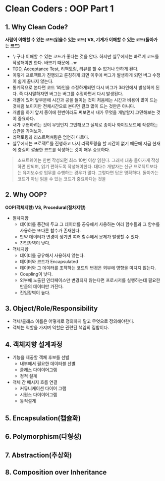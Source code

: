 # Clean Coders : OOP Part 1

## 1. Why Clean Code?

**사람이 이해할 수 있는 코드(읽을수 있는 코드) VS, 기계가 이해할 수 있는 코드(돌아가는 코드)**

  - 누구나 이해할 수 있는 코드가 좋다는 것을 안다. 하지만 실무에서는 빠르게 코드를 작성해야만 한다. 바쁘기 때문에...ㅠ
  - TDD, Acceptance Test, 리팩토링, 리뷰를 할 수 없거나 안하게 된다.
  - 이렇게 프로젝트가 진행되고 론칭하게 되면 이후에 버그가 발생하게 되면 버그 수정이 쉽게 끝나지 않는다.
  - 통계적으로 본다면 코드 1라인을 수정하게되면 다시 버그가 3라인에서 발생하게 된다. 즉 다시말하자면 버그는 버그를 수정하면서 다시 발생된다.
  - 개발에 있어 앞부분에 시간과 공을 들이는 것이 처음에는 시간과 비용이 많이 드는 것처럼 보이지만 전체시간으로 본다면 결코 많이 드는 것만은 아니다.
  - 개발을 하기 앞서 종이에 한번이라도 써보면서 내가 무엇을 개발할지 고민해보는 것이 중요하다.
  - 내가 구현하려는 것이 무엇인지 고민해보고 실제로 종이나 화이트보드에 작성하는 습관을 가져보자.
  - 리팩토링과 리스트럭쳐링은 엄연히 다르다.
  - 실무에서는 프로젝트를 진행하고 나서 리팩토링을 할 시간이 없기 때문에 지금 현재에 충실히 깔끔한 코드를 작성하는 것이 매우 중요하다.

>소프트웨어는 한번 작성되면 최소 10번 이상 읽힌다. 그래서 대충 돌아가게 작성하면 안되며, 읽기 편하도록 작성해야한다.
대다수 개발자는 신규 프로젝트보다는 유지보수성 업무를 수행하는 경우가 많다. 그렇다면 답은 명확하다. 돌아가는 코드가 아닌 읽을 수 있는 코드가 중요하다는 것을


## 2. Why OOP?

**OOP(객체지향) VS, Procedural(절차지향)**

  - 절차지향
    * 데이터를 중간에 두고 그 데이터를 공유해서 사용하는 여러 함수들과 그 함수를 사용하는 또다른 함수가 존재한다.
    * 만약 데이터가 변경이 생기면 여러 함수에서 문제가 발생할 수 있다.
    * 진입장벽이 낮다.
  - 객체지향
    * 데이터를 공유해서 사용하지 않는다.
    * 데이터와 코드가 Encapsulated
    * 데이터와 그 데이터를 조작하는 코드의 변경은 외부에 영향을 미치지 않는다.
    * Coupling이 낮다.
    * 외부에 노출된 인터페이스만 변경되지 않는다면 프로시저를 실행하는데 필요한 만큼의 데이터만 가진다.
    * 진입장벽이 높다.

## 3. Object/Role/Responsibility
  - 객체/클래스 이름은 어떻게로 정의하지 말고 무엇으로 정의해야한다.
  - 객체는 역할을 가지며 역할은 관련된 책임의 집합이다.

## 4. 객체지향 설계과정
  - 기능을 제공할 객체 후보를 선별
    * 내부에서 필요한 데이터블 선별
    * 클래스 다이이어그램
    * 정적 설계
  - 객체 간 메시지 흐름 연결
    * 커뮤니케이션 다이어 그램
    * 시퀀스 다이이어그램
    * 동적설계


## 5. Encapsulation(캡슐화)

## 6. Polymorphism(다형성)

## 7. Abstraction(추상화)

## 8. Composition over Inheritance
